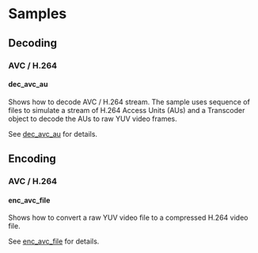 # Samples

## Decoding

### AVC / H.264

#### dec_avc_au

Shows how to decode AVC / H.264 stream. The sample uses sequence of files to simulate a stream of H.264 Access Units (AUs) and a Transcoder object to decode the AUs to raw YUV video frames.    

See [dec_avc_au](./dec_avc_au) for details.

## Encoding

### AVC / H.264

#### enc_avc_file

Shows how to convert a raw YUV video file to a compressed H.264 video file.  

See [enc_avc_file](./enc_avc_file) for details.
